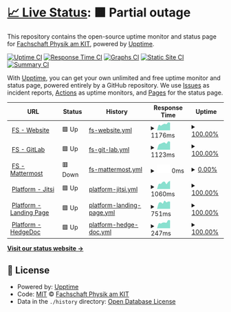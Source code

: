 # [📈 Live Status](https://status.fsphys.de): <!--live status--> **🟧 Partial outage**

This repository contains the open-source uptime monitor and status page for [Fachschaft Physik am KIT](https://fachschaft.physik.kit.edu/), powered by [Upptime](https://github.com/upptime/upptime).

[![Uptime CI](https://github.com/fsphys/status.fsphys.de/workflows/Uptime%20CI/badge.svg)](https://github.com/fsphys/status.fsphys.de/actions?query=workflow%3A%22Uptime+CI%22)
[![Response Time CI](https://github.com/fsphys/status.fsphys.de/workflows/Response%20Time%20CI/badge.svg)](https://github.com/fsphys/status.fsphys.de/actions?query=workflow%3A%22Response+Time+CI%22)
[![Graphs CI](https://github.com/fsphys/status.fsphys.de/workflows/Graphs%20CI/badge.svg)](https://github.com/fsphys/status.fsphys.de/actions?query=workflow%3A%22Graphs+CI%22)
[![Static Site CI](https://github.com/fsphys/status.fsphys.de/workflows/Static%20Site%20CI/badge.svg)](https://github.com/fsphys/status.fsphys.de/actions?query=workflow%3A%22Static+Site+CI%22)
[![Summary CI](https://github.com/fsphys/status.fsphys.de/workflows/Summary%20CI/badge.svg)](https://github.com/fsphys/status.fsphys.de/actions?query=workflow%3A%22Summary+CI%22)

With [Upptime](https://upptime.js.org), you can get your own unlimited and free uptime monitor and status page, powered entirely by a GitHub repository. We use [Issues](https://github.com/fsphys/status.fsphys.de/issues) as incident reports, [Actions](https://github.com/fsphys/status.fsphys.de/actions) as uptime monitors, and [Pages](https://status.fsphys.de) for the status page.

<!--start: status pages-->
<!-- This summary is generated by Upptime (https://github.com/upptime/upptime) -->
<!-- Do not edit this manually, your changes will be overwritten -->
<!-- prettier-ignore -->
| URL | Status | History | Response Time | Uptime |
| --- | ------ | ------- | ------------- | ------ |
| <img alt="" src="https://icons.duckduckgo.com/ip3/fachschaft.physik.kit.edu.ico" height="13"> [FS - Website](https://fachschaft.physik.kit.edu) | 🟩 Up | [fs-website.yml](https://github.com/fsphys/status.fsphys.de/commits/HEAD/history/fs-website.yml) | <details><summary><img alt="Response time graph" src="./graphs/fs-website/response-time-week.png" height="20"> 1176ms</summary><br><a href="https://status.fsphys.de/history/fs-website"><img alt="Response time 1068" src="https://img.shields.io/endpoint?url=https%3A%2F%2Fraw.githubusercontent.com%2Ffsphys%2Fstatus.fsphys.de%2FHEAD%2Fapi%2Ffs-website%2Fresponse-time.json"></a><br><a href="https://status.fsphys.de/history/fs-website"><img alt="24-hour response time 1218" src="https://img.shields.io/endpoint?url=https%3A%2F%2Fraw.githubusercontent.com%2Ffsphys%2Fstatus.fsphys.de%2FHEAD%2Fapi%2Ffs-website%2Fresponse-time-day.json"></a><br><a href="https://status.fsphys.de/history/fs-website"><img alt="7-day response time 1176" src="https://img.shields.io/endpoint?url=https%3A%2F%2Fraw.githubusercontent.com%2Ffsphys%2Fstatus.fsphys.de%2FHEAD%2Fapi%2Ffs-website%2Fresponse-time-week.json"></a><br><a href="https://status.fsphys.de/history/fs-website"><img alt="30-day response time 1117" src="https://img.shields.io/endpoint?url=https%3A%2F%2Fraw.githubusercontent.com%2Ffsphys%2Fstatus.fsphys.de%2FHEAD%2Fapi%2Ffs-website%2Fresponse-time-month.json"></a><br><a href="https://status.fsphys.de/history/fs-website"><img alt="1-year response time 1081" src="https://img.shields.io/endpoint?url=https%3A%2F%2Fraw.githubusercontent.com%2Ffsphys%2Fstatus.fsphys.de%2FHEAD%2Fapi%2Ffs-website%2Fresponse-time-year.json"></a></details> | <details><summary><a href="https://status.fsphys.de/history/fs-website">100.00%</a></summary><a href="https://status.fsphys.de/history/fs-website"><img alt="All-time uptime 99.76%" src="https://img.shields.io/endpoint?url=https%3A%2F%2Fraw.githubusercontent.com%2Ffsphys%2Fstatus.fsphys.de%2FHEAD%2Fapi%2Ffs-website%2Fuptime.json"></a><br><a href="https://status.fsphys.de/history/fs-website"><img alt="24-hour uptime 100.00%" src="https://img.shields.io/endpoint?url=https%3A%2F%2Fraw.githubusercontent.com%2Ffsphys%2Fstatus.fsphys.de%2FHEAD%2Fapi%2Ffs-website%2Fuptime-day.json"></a><br><a href="https://status.fsphys.de/history/fs-website"><img alt="7-day uptime 100.00%" src="https://img.shields.io/endpoint?url=https%3A%2F%2Fraw.githubusercontent.com%2Ffsphys%2Fstatus.fsphys.de%2FHEAD%2Fapi%2Ffs-website%2Fuptime-week.json"></a><br><a href="https://status.fsphys.de/history/fs-website"><img alt="30-day uptime 100.00%" src="https://img.shields.io/endpoint?url=https%3A%2F%2Fraw.githubusercontent.com%2Ffsphys%2Fstatus.fsphys.de%2FHEAD%2Fapi%2Ffs-website%2Fuptime-month.json"></a><br><a href="https://status.fsphys.de/history/fs-website"><img alt="1-year uptime 99.98%" src="https://img.shields.io/endpoint?url=https%3A%2F%2Fraw.githubusercontent.com%2Ffsphys%2Fstatus.fsphys.de%2FHEAD%2Fapi%2Ffs-website%2Fuptime-year.json"></a></details>
| <img alt="" src="https://icons.duckduckgo.com/ip3/fs.physik.kit.edu.ico" height="13"> [FS - GitLab](https://fs.physik.kit.edu/gitlab/) | 🟩 Up | [fs-git-lab.yml](https://github.com/fsphys/status.fsphys.de/commits/HEAD/history/fs-git-lab.yml) | <details><summary><img alt="Response time graph" src="./graphs/fs-git-lab/response-time-week.png" height="20"> 1123ms</summary><br><a href="https://status.fsphys.de/history/fs-git-lab"><img alt="Response time 993" src="https://img.shields.io/endpoint?url=https%3A%2F%2Fraw.githubusercontent.com%2Ffsphys%2Fstatus.fsphys.de%2FHEAD%2Fapi%2Ffs-git-lab%2Fresponse-time.json"></a><br><a href="https://status.fsphys.de/history/fs-git-lab"><img alt="24-hour response time 1070" src="https://img.shields.io/endpoint?url=https%3A%2F%2Fraw.githubusercontent.com%2Ffsphys%2Fstatus.fsphys.de%2FHEAD%2Fapi%2Ffs-git-lab%2Fresponse-time-day.json"></a><br><a href="https://status.fsphys.de/history/fs-git-lab"><img alt="7-day response time 1123" src="https://img.shields.io/endpoint?url=https%3A%2F%2Fraw.githubusercontent.com%2Ffsphys%2Fstatus.fsphys.de%2FHEAD%2Fapi%2Ffs-git-lab%2Fresponse-time-week.json"></a><br><a href="https://status.fsphys.de/history/fs-git-lab"><img alt="30-day response time 1048" src="https://img.shields.io/endpoint?url=https%3A%2F%2Fraw.githubusercontent.com%2Ffsphys%2Fstatus.fsphys.de%2FHEAD%2Fapi%2Ffs-git-lab%2Fresponse-time-month.json"></a><br><a href="https://status.fsphys.de/history/fs-git-lab"><img alt="1-year response time 1014" src="https://img.shields.io/endpoint?url=https%3A%2F%2Fraw.githubusercontent.com%2Ffsphys%2Fstatus.fsphys.de%2FHEAD%2Fapi%2Ffs-git-lab%2Fresponse-time-year.json"></a></details> | <details><summary><a href="https://status.fsphys.de/history/fs-git-lab">100.00%</a></summary><a href="https://status.fsphys.de/history/fs-git-lab"><img alt="All-time uptime 99.72%" src="https://img.shields.io/endpoint?url=https%3A%2F%2Fraw.githubusercontent.com%2Ffsphys%2Fstatus.fsphys.de%2FHEAD%2Fapi%2Ffs-git-lab%2Fuptime.json"></a><br><a href="https://status.fsphys.de/history/fs-git-lab"><img alt="24-hour uptime 100.00%" src="https://img.shields.io/endpoint?url=https%3A%2F%2Fraw.githubusercontent.com%2Ffsphys%2Fstatus.fsphys.de%2FHEAD%2Fapi%2Ffs-git-lab%2Fuptime-day.json"></a><br><a href="https://status.fsphys.de/history/fs-git-lab"><img alt="7-day uptime 100.00%" src="https://img.shields.io/endpoint?url=https%3A%2F%2Fraw.githubusercontent.com%2Ffsphys%2Fstatus.fsphys.de%2FHEAD%2Fapi%2Ffs-git-lab%2Fuptime-week.json"></a><br><a href="https://status.fsphys.de/history/fs-git-lab"><img alt="30-day uptime 99.89%" src="https://img.shields.io/endpoint?url=https%3A%2F%2Fraw.githubusercontent.com%2Ffsphys%2Fstatus.fsphys.de%2FHEAD%2Fapi%2Ffs-git-lab%2Fuptime-month.json"></a><br><a href="https://status.fsphys.de/history/fs-git-lab"><img alt="1-year uptime 99.98%" src="https://img.shields.io/endpoint?url=https%3A%2F%2Fraw.githubusercontent.com%2Ffsphys%2Fstatus.fsphys.de%2FHEAD%2Fapi%2Ffs-git-lab%2Fuptime-year.json"></a></details>
| <img alt="" src="https://icons.duckduckgo.com/ip3/fsmm.physik.kit.edu.ico" height="13"> [FS - Mattermost](https://fsmm.physik.kit.edu/) | 🟥 Down | [fs-mattermost.yml](https://github.com/fsphys/status.fsphys.de/commits/HEAD/history/fs-mattermost.yml) | <details><summary><img alt="Response time graph" src="./graphs/fs-mattermost/response-time-week.png" height="20"> 0ms</summary><br><a href="https://status.fsphys.de/history/fs-mattermost"><img alt="Response time 664" src="https://img.shields.io/endpoint?url=https%3A%2F%2Fraw.githubusercontent.com%2Ffsphys%2Fstatus.fsphys.de%2FHEAD%2Fapi%2Ffs-mattermost%2Fresponse-time.json"></a><br><a href="https://status.fsphys.de/history/fs-mattermost"><img alt="24-hour response time 0" src="https://img.shields.io/endpoint?url=https%3A%2F%2Fraw.githubusercontent.com%2Ffsphys%2Fstatus.fsphys.de%2FHEAD%2Fapi%2Ffs-mattermost%2Fresponse-time-day.json"></a><br><a href="https://status.fsphys.de/history/fs-mattermost"><img alt="7-day response time 0" src="https://img.shields.io/endpoint?url=https%3A%2F%2Fraw.githubusercontent.com%2Ffsphys%2Fstatus.fsphys.de%2FHEAD%2Fapi%2Ffs-mattermost%2Fresponse-time-week.json"></a><br><a href="https://status.fsphys.de/history/fs-mattermost"><img alt="30-day response time 0" src="https://img.shields.io/endpoint?url=https%3A%2F%2Fraw.githubusercontent.com%2Ffsphys%2Fstatus.fsphys.de%2FHEAD%2Fapi%2Ffs-mattermost%2Fresponse-time-month.json"></a><br><a href="https://status.fsphys.de/history/fs-mattermost"><img alt="1-year response time 666" src="https://img.shields.io/endpoint?url=https%3A%2F%2Fraw.githubusercontent.com%2Ffsphys%2Fstatus.fsphys.de%2FHEAD%2Fapi%2Ffs-mattermost%2Fresponse-time-year.json"></a></details> | <details><summary><a href="https://status.fsphys.de/history/fs-mattermost">0.00%</a></summary><a href="https://status.fsphys.de/history/fs-mattermost"><img alt="All-time uptime 84.12%" src="https://img.shields.io/endpoint?url=https%3A%2F%2Fraw.githubusercontent.com%2Ffsphys%2Fstatus.fsphys.de%2FHEAD%2Fapi%2Ffs-mattermost%2Fuptime.json"></a><br><a href="https://status.fsphys.de/history/fs-mattermost"><img alt="24-hour uptime 0.00%" src="https://img.shields.io/endpoint?url=https%3A%2F%2Fraw.githubusercontent.com%2Ffsphys%2Fstatus.fsphys.de%2FHEAD%2Fapi%2Ffs-mattermost%2Fuptime-day.json"></a><br><a href="https://status.fsphys.de/history/fs-mattermost"><img alt="7-day uptime 0.00%" src="https://img.shields.io/endpoint?url=https%3A%2F%2Fraw.githubusercontent.com%2Ffsphys%2Fstatus.fsphys.de%2FHEAD%2Fapi%2Ffs-mattermost%2Fuptime-week.json"></a><br><a href="https://status.fsphys.de/history/fs-mattermost"><img alt="30-day uptime 1.38%" src="https://img.shields.io/endpoint?url=https%3A%2F%2Fraw.githubusercontent.com%2Ffsphys%2Fstatus.fsphys.de%2FHEAD%2Fapi%2Ffs-mattermost%2Fuptime-month.json"></a><br><a href="https://status.fsphys.de/history/fs-mattermost"><img alt="1-year uptime 35.25%" src="https://img.shields.io/endpoint?url=https%3A%2F%2Fraw.githubusercontent.com%2Ffsphys%2Fstatus.fsphys.de%2FHEAD%2Fapi%2Ffs-mattermost%2Fuptime-year.json"></a></details>
| <img alt="" src="https://icons.duckduckgo.com/ip3/meet.physik.kit.edu.ico" height="13"> [Platform - Jitsi](https://meet.physik.kit.edu) | 🟩 Up | [platform-jitsi.yml](https://github.com/fsphys/status.fsphys.de/commits/HEAD/history/platform-jitsi.yml) | <details><summary><img alt="Response time graph" src="./graphs/platform-jitsi/response-time-week.png" height="20"> 1060ms</summary><br><a href="https://status.fsphys.de/history/platform-jitsi"><img alt="Response time 825" src="https://img.shields.io/endpoint?url=https%3A%2F%2Fraw.githubusercontent.com%2Ffsphys%2Fstatus.fsphys.de%2FHEAD%2Fapi%2Fplatform-jitsi%2Fresponse-time.json"></a><br><a href="https://status.fsphys.de/history/platform-jitsi"><img alt="24-hour response time 1156" src="https://img.shields.io/endpoint?url=https%3A%2F%2Fraw.githubusercontent.com%2Ffsphys%2Fstatus.fsphys.de%2FHEAD%2Fapi%2Fplatform-jitsi%2Fresponse-time-day.json"></a><br><a href="https://status.fsphys.de/history/platform-jitsi"><img alt="7-day response time 1060" src="https://img.shields.io/endpoint?url=https%3A%2F%2Fraw.githubusercontent.com%2Ffsphys%2Fstatus.fsphys.de%2FHEAD%2Fapi%2Fplatform-jitsi%2Fresponse-time-week.json"></a><br><a href="https://status.fsphys.de/history/platform-jitsi"><img alt="30-day response time 992" src="https://img.shields.io/endpoint?url=https%3A%2F%2Fraw.githubusercontent.com%2Ffsphys%2Fstatus.fsphys.de%2FHEAD%2Fapi%2Fplatform-jitsi%2Fresponse-time-month.json"></a><br><a href="https://status.fsphys.de/history/platform-jitsi"><img alt="1-year response time 849" src="https://img.shields.io/endpoint?url=https%3A%2F%2Fraw.githubusercontent.com%2Ffsphys%2Fstatus.fsphys.de%2FHEAD%2Fapi%2Fplatform-jitsi%2Fresponse-time-year.json"></a></details> | <details><summary><a href="https://status.fsphys.de/history/platform-jitsi">100.00%</a></summary><a href="https://status.fsphys.de/history/platform-jitsi"><img alt="All-time uptime 99.64%" src="https://img.shields.io/endpoint?url=https%3A%2F%2Fraw.githubusercontent.com%2Ffsphys%2Fstatus.fsphys.de%2FHEAD%2Fapi%2Fplatform-jitsi%2Fuptime.json"></a><br><a href="https://status.fsphys.de/history/platform-jitsi"><img alt="24-hour uptime 100.00%" src="https://img.shields.io/endpoint?url=https%3A%2F%2Fraw.githubusercontent.com%2Ffsphys%2Fstatus.fsphys.de%2FHEAD%2Fapi%2Fplatform-jitsi%2Fuptime-day.json"></a><br><a href="https://status.fsphys.de/history/platform-jitsi"><img alt="7-day uptime 100.00%" src="https://img.shields.io/endpoint?url=https%3A%2F%2Fraw.githubusercontent.com%2Ffsphys%2Fstatus.fsphys.de%2FHEAD%2Fapi%2Fplatform-jitsi%2Fuptime-week.json"></a><br><a href="https://status.fsphys.de/history/platform-jitsi"><img alt="30-day uptime 100.00%" src="https://img.shields.io/endpoint?url=https%3A%2F%2Fraw.githubusercontent.com%2Ffsphys%2Fstatus.fsphys.de%2FHEAD%2Fapi%2Fplatform-jitsi%2Fuptime-month.json"></a><br><a href="https://status.fsphys.de/history/platform-jitsi"><img alt="1-year uptime 98.54%" src="https://img.shields.io/endpoint?url=https%3A%2F%2Fraw.githubusercontent.com%2Ffsphys%2Fstatus.fsphys.de%2FHEAD%2Fapi%2Fplatform-jitsi%2Fuptime-year.json"></a></details>
| <img alt="" src="https://icons.duckduckgo.com/ip3/platform.physik.kit.edu.ico" height="13"> [Platform - Landing Page](https://platform.physik.kit.edu) | 🟩 Up | [platform-landing-page.yml](https://github.com/fsphys/status.fsphys.de/commits/HEAD/history/platform-landing-page.yml) | <details><summary><img alt="Response time graph" src="./graphs/platform-landing-page/response-time-week.png" height="20"> 751ms</summary><br><a href="https://status.fsphys.de/history/platform-landing-page"><img alt="Response time 746" src="https://img.shields.io/endpoint?url=https%3A%2F%2Fraw.githubusercontent.com%2Ffsphys%2Fstatus.fsphys.de%2FHEAD%2Fapi%2Fplatform-landing-page%2Fresponse-time.json"></a><br><a href="https://status.fsphys.de/history/platform-landing-page"><img alt="24-hour response time 607" src="https://img.shields.io/endpoint?url=https%3A%2F%2Fraw.githubusercontent.com%2Ffsphys%2Fstatus.fsphys.de%2FHEAD%2Fapi%2Fplatform-landing-page%2Fresponse-time-day.json"></a><br><a href="https://status.fsphys.de/history/platform-landing-page"><img alt="7-day response time 751" src="https://img.shields.io/endpoint?url=https%3A%2F%2Fraw.githubusercontent.com%2Ffsphys%2Fstatus.fsphys.de%2FHEAD%2Fapi%2Fplatform-landing-page%2Fresponse-time-week.json"></a><br><a href="https://status.fsphys.de/history/platform-landing-page"><img alt="30-day response time 775" src="https://img.shields.io/endpoint?url=https%3A%2F%2Fraw.githubusercontent.com%2Ffsphys%2Fstatus.fsphys.de%2FHEAD%2Fapi%2Fplatform-landing-page%2Fresponse-time-month.json"></a><br><a href="https://status.fsphys.de/history/platform-landing-page"><img alt="1-year response time 748" src="https://img.shields.io/endpoint?url=https%3A%2F%2Fraw.githubusercontent.com%2Ffsphys%2Fstatus.fsphys.de%2FHEAD%2Fapi%2Fplatform-landing-page%2Fresponse-time-year.json"></a></details> | <details><summary><a href="https://status.fsphys.de/history/platform-landing-page">100.00%</a></summary><a href="https://status.fsphys.de/history/platform-landing-page"><img alt="All-time uptime 99.99%" src="https://img.shields.io/endpoint?url=https%3A%2F%2Fraw.githubusercontent.com%2Ffsphys%2Fstatus.fsphys.de%2FHEAD%2Fapi%2Fplatform-landing-page%2Fuptime.json"></a><br><a href="https://status.fsphys.de/history/platform-landing-page"><img alt="24-hour uptime 100.00%" src="https://img.shields.io/endpoint?url=https%3A%2F%2Fraw.githubusercontent.com%2Ffsphys%2Fstatus.fsphys.de%2FHEAD%2Fapi%2Fplatform-landing-page%2Fuptime-day.json"></a><br><a href="https://status.fsphys.de/history/platform-landing-page"><img alt="7-day uptime 100.00%" src="https://img.shields.io/endpoint?url=https%3A%2F%2Fraw.githubusercontent.com%2Ffsphys%2Fstatus.fsphys.de%2FHEAD%2Fapi%2Fplatform-landing-page%2Fuptime-week.json"></a><br><a href="https://status.fsphys.de/history/platform-landing-page"><img alt="30-day uptime 100.00%" src="https://img.shields.io/endpoint?url=https%3A%2F%2Fraw.githubusercontent.com%2Ffsphys%2Fstatus.fsphys.de%2FHEAD%2Fapi%2Fplatform-landing-page%2Fuptime-month.json"></a><br><a href="https://status.fsphys.de/history/platform-landing-page"><img alt="1-year uptime 100.00%" src="https://img.shields.io/endpoint?url=https%3A%2F%2Fraw.githubusercontent.com%2Ffsphys%2Fstatus.fsphys.de%2FHEAD%2Fapi%2Fplatform-landing-page%2Fuptime-year.json"></a></details>
| <img alt="" src="https://icons.duckduckgo.com/ip3/platform.physik.kit.edu.ico" height="13"> [Platform - HedgeDoc](https://platform.physik.kit.edu/hedgedoc/) | 🟩 Up | [platform-hedge-doc.yml](https://github.com/fsphys/status.fsphys.de/commits/HEAD/history/platform-hedge-doc.yml) | <details><summary><img alt="Response time graph" src="./graphs/platform-hedge-doc/response-time-week.png" height="20"> 247ms</summary><br><a href="https://status.fsphys.de/history/platform-hedge-doc"><img alt="Response time 241" src="https://img.shields.io/endpoint?url=https%3A%2F%2Fraw.githubusercontent.com%2Ffsphys%2Fstatus.fsphys.de%2FHEAD%2Fapi%2Fplatform-hedge-doc%2Fresponse-time.json"></a><br><a href="https://status.fsphys.de/history/platform-hedge-doc"><img alt="24-hour response time 234" src="https://img.shields.io/endpoint?url=https%3A%2F%2Fraw.githubusercontent.com%2Ffsphys%2Fstatus.fsphys.de%2FHEAD%2Fapi%2Fplatform-hedge-doc%2Fresponse-time-day.json"></a><br><a href="https://status.fsphys.de/history/platform-hedge-doc"><img alt="7-day response time 247" src="https://img.shields.io/endpoint?url=https%3A%2F%2Fraw.githubusercontent.com%2Ffsphys%2Fstatus.fsphys.de%2FHEAD%2Fapi%2Fplatform-hedge-doc%2Fresponse-time-week.json"></a><br><a href="https://status.fsphys.de/history/platform-hedge-doc"><img alt="30-day response time 244" src="https://img.shields.io/endpoint?url=https%3A%2F%2Fraw.githubusercontent.com%2Ffsphys%2Fstatus.fsphys.de%2FHEAD%2Fapi%2Fplatform-hedge-doc%2Fresponse-time-month.json"></a><br><a href="https://status.fsphys.de/history/platform-hedge-doc"><img alt="1-year response time 242" src="https://img.shields.io/endpoint?url=https%3A%2F%2Fraw.githubusercontent.com%2Ffsphys%2Fstatus.fsphys.de%2FHEAD%2Fapi%2Fplatform-hedge-doc%2Fresponse-time-year.json"></a></details> | <details><summary><a href="https://status.fsphys.de/history/platform-hedge-doc">100.00%</a></summary><a href="https://status.fsphys.de/history/platform-hedge-doc"><img alt="All-time uptime 99.99%" src="https://img.shields.io/endpoint?url=https%3A%2F%2Fraw.githubusercontent.com%2Ffsphys%2Fstatus.fsphys.de%2FHEAD%2Fapi%2Fplatform-hedge-doc%2Fuptime.json"></a><br><a href="https://status.fsphys.de/history/platform-hedge-doc"><img alt="24-hour uptime 100.00%" src="https://img.shields.io/endpoint?url=https%3A%2F%2Fraw.githubusercontent.com%2Ffsphys%2Fstatus.fsphys.de%2FHEAD%2Fapi%2Fplatform-hedge-doc%2Fuptime-day.json"></a><br><a href="https://status.fsphys.de/history/platform-hedge-doc"><img alt="7-day uptime 100.00%" src="https://img.shields.io/endpoint?url=https%3A%2F%2Fraw.githubusercontent.com%2Ffsphys%2Fstatus.fsphys.de%2FHEAD%2Fapi%2Fplatform-hedge-doc%2Fuptime-week.json"></a><br><a href="https://status.fsphys.de/history/platform-hedge-doc"><img alt="30-day uptime 100.00%" src="https://img.shields.io/endpoint?url=https%3A%2F%2Fraw.githubusercontent.com%2Ffsphys%2Fstatus.fsphys.de%2FHEAD%2Fapi%2Fplatform-hedge-doc%2Fuptime-month.json"></a><br><a href="https://status.fsphys.de/history/platform-hedge-doc"><img alt="1-year uptime 99.99%" src="https://img.shields.io/endpoint?url=https%3A%2F%2Fraw.githubusercontent.com%2Ffsphys%2Fstatus.fsphys.de%2FHEAD%2Fapi%2Fplatform-hedge-doc%2Fuptime-year.json"></a></details>

<!--end: status pages-->

[**Visit our status website →**](https://status.fsphys.de)

## 📄 License

- Powered by: [Upptime](https://github.com/upptime/upptime)
- Code: [MIT](./LICENSE) © [Fachschaft Physik am KIT](https://fachschaft.physik.kit.edu/)
- Data in the `./history` directory: [Open Database License](https://opendatacommons.org/licenses/odbl/1-0/)
